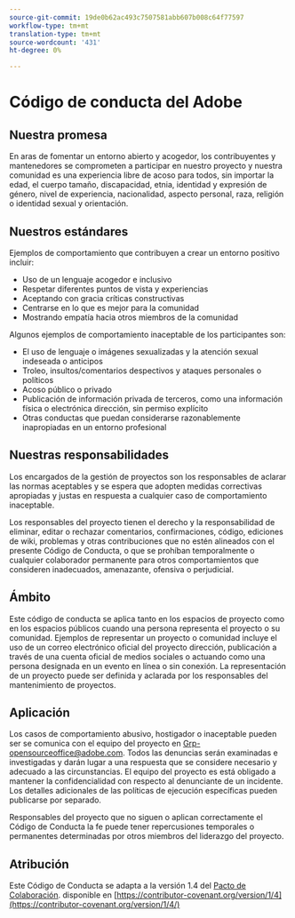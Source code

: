 ```yaml
---
source-git-commit: 19de0b62ac493c7507581abb607b008c64f77597
workflow-type: tm+mt
translation-type: tm+mt
source-wordcount: '431'
ht-degree: 0%

---
```

# Código de conducta del Adobe

## Nuestra promesa

En aras de fomentar un entorno abierto y acogedor,
los contribuyentes y mantenedores se comprometen a participar en nuestro proyecto y
nuestra comunidad es una experiencia libre de acoso para todos, sin importar la edad, el cuerpo
tamaño, discapacidad, etnia, identidad y expresión de género, nivel de experiencia,
nacionalidad, aspecto personal, raza, religión o identidad sexual y
orientación.

## Nuestros estándares

Ejemplos de comportamiento que contribuyen a crear un entorno positivo
incluir:

* Uso de un lenguaje acogedor e inclusivo
* Respetar diferentes puntos de vista y experiencias
* Aceptando con gracia críticas constructivas
* Centrarse en lo que es mejor para la comunidad
* Mostrando empatía hacia otros miembros de la comunidad

Algunos ejemplos de comportamiento inaceptable de los participantes son:

* El uso de lenguaje o imágenes sexualizadas y la atención sexual indeseada o
anticipos
* Troleo, insultos/comentarios despectivos y ataques personales o políticos
* Acoso público o privado
* Publicación de información privada de terceros, como una información física o electrónica
dirección, sin permiso explícito
* Otras conductas que puedan considerarse razonablemente inapropiadas en un
entorno profesional

## Nuestras responsabilidades

Los encargados de la gestión de proyectos son los responsables de aclarar las normas aceptables
y se espera que adopten medidas correctivas apropiadas y justas en
respuesta a cualquier caso de comportamiento inaceptable.

Los responsables del proyecto tienen el derecho y la responsabilidad de eliminar, editar o
rechazar comentarios, confirmaciones, código, ediciones de wiki, problemas y otras contribuciones
que no estén alineados con el presente Código de Conducta, o que se prohíban temporalmente o
cualquier colaborador permanente para otros comportamientos que consideren inadecuados,
amenazante, ofensiva o perjudicial.

## Ámbito

Este código de conducta se aplica tanto en los espacios de proyecto como en los espacios públicos
cuando una persona representa el proyecto o su comunidad. Ejemplos de
representar un proyecto o comunidad incluye el uso de un correo electrónico oficial del proyecto
dirección, publicación a través de una cuenta oficial de medios sociales o actuando como una persona designada
en un evento en línea o sin conexión. La representación de un proyecto puede ser
definida y aclarada por los responsables del mantenimiento de proyectos.

## Aplicación

Los casos de comportamiento abusivo, hostigador o inaceptable pueden ser
se comunica con el equipo del proyecto en Grp-opensourceoffice@adobe.com. Todos
las denuncias serán examinadas e investigadas y darán lugar a una respuesta que
se considere necesario y adecuado a las circunstancias. El equipo del proyecto es
está obligado a mantener la confidencialidad con respecto al denunciante de un incidente.
Los detalles adicionales de las políticas de ejecución específicas pueden publicarse por separado.

Responsables del proyecto que no siguen o aplican correctamente el Código de Conducta
la fe puede tener repercusiones temporales o permanentes determinadas por otros
miembros del liderazgo del proyecto.

## Atribución

Este Código de Conducta se adapta a la versión 1.4 del [Pacto de Colaboración](https://contributor-covenant.org).
disponible en [https://contributor-covenant.org/version/1/4](https://contributor-covenant.org/version/1/4/)

